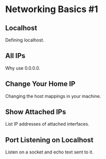 # Networking Basics #1

## Localhost
Defining localhost.

## All IPs
Why use 0.0.0.0.

## Change Your Home IP
Changing the host mappings in your machine.

## Show Attached IPs
List IP addresses of attached interfaces.

## Port Listening on Localhost
Listen on a socket and echo text sent to it.

